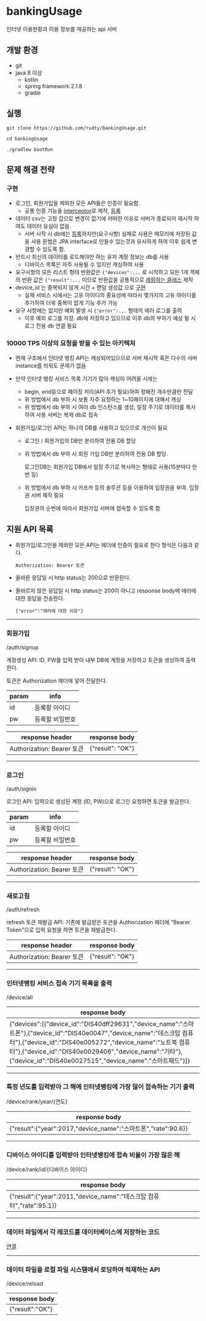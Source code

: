 # bankingUsage

인터넷 이용현황과 이용 정보를 제공하는 api 서버

## 개발 환경
- git
- java 8 이상
  - kotlin
  - spring framework 2.1.8
  - gradle

## 실행
```
git clone https://github.com/rudty/bankingUsage.git

cd bankingUsage

./gradlew bootRun
```

## 문제 해결 전략

### 구현
  * 로그인, 회원가입을 제외한 모든 API들은 인증이 필요함. 
    - 공통 인증 기능을 [interceptor](https://github.com/rudty/bankingUsage/blob/master/src/main/kotlin/com/rudtyz/bank/interceptor/JwtInterceptor.kt)로 제작, [등록](https://github.com/rudty/bankingUsage/blob/master/src/main/kotlin/com/rudtyz/bank/config/AuthInterceptorConfig.kt)
  * 데이터 csv는 고정 값으로 변경이 없기에 어떠한 이유로 서버가 종료되어 재시작 하여도 데이터 유실이 없음.
    - 서버 시작 시 db에는 [등록](#%EB%8D%B0%EC%9D%B4%ED%84%B0-%ED%8C%8C%EC%9D%BC%EC%97%90%EC%84%9C-%EA%B0%81-%EB%A0%88%EC%BD%94%EB%93%9C%EB%A5%BC-%EB%8D%B0%EC%9D%B4%ED%84%B0%EB%B2%A0%EC%9D%B4%EC%8A%A4%EC%97%90-%EC%A0%80%EC%9E%A5%ED%95%98%EB%8A%94-%EC%BD%94%EB%93%9C)하지만(요구사항) 실제로 사용은 메모리에 저장된 값을 사용
    문법은 JPA interface로 만들수 있는것과 유사하게 하여 이후 쉽게 변경할 수 있도록 함.
  * 반드시 최신의 데이터를 로드해야만 하는 유저 계정 정보는 db를 사용
    - 디바이스 목록은 자주 사용될 수 있지만 캐싱하여 사용
  * 요구사항의 모든 리스트 형태 반환값은 `{"devices":...` 로 시작하고 모든 1개 객체의 반환 값은 `{"result":...` 이므로
     반환값을 공통적으로 [래핑하는 클래스](https://github.com/rudty/bankingUsage/blob/master/src/main/kotlin/com/rudtyz/bank/aop/ResponseWrapper.kt) 제작
  * device_id 는 중복되지 않게 시간 + 랜덤 생성값 으로 [구현](https://github.com/rudty/bankingUsage/blob/master/src/main/kotlin/com/rudtyz/bank/util/IdGenerator.kt) 
    - 실제 서비스 시에서는 고유 아이디의 중요성에 따라서 몇가지의 고유 아이디를 추가하여 더욱 중복이 없게 기능 추가 가능 
  * 요구 사항에는 없지만 예외 발생 시 `{"error":...` 형태의 에러 로그를 출력
    - 이후 예외 로그를 저장. db에 저장하고 있으므로 이후 db의 부하가 예상 될 시 로그 전용 db 연결 필요 
    
### 10000 TPS 이상의 요청을 받을 수 있는 아키텍처
  * 현재 구조에서 인터넷 뱅킹 API는 캐싱되어있으므로 서버 재시작 혹은 다수의 서버 instance를 띄워도 문제가 없음
  * 만약 인터넷 뱅킹 서비스 목록 기기가 많아 캐싱이 어려울 시에는 
    - begin, end등으로 페이징 처리(API 추가 필요)하여 정해진 개수만큼만 전달 
    - 위 방법에서 db 부하 시 보통 자주 요청하는 1~10페이지에 대해서 캐싱
    - 위 방법에서 db 부하 시 여러 db 인스턴스를 생성, 일정 주기로 데이터를 복사하여 사용 서버는 복제 db로 접속
    
  * 회원가입/로그인 API는 하나의 DB를 사용하고 있으므로 개선이 필요
    - 로그인 / 회원가입의 DB만 분리하여 전용 DB 할당
    - 위 방법에서 db 부하 시 회원 가입 DB만 분리하여 전용 DB 할당.
    
      로그인DB는 회원가입 DB에서 일정 주기로 복사하는 형태로 사용(15분마다 한번 등) 
    
    - 위 방법에서 db 부하 시 카프카 등의 솔루션 등을 이용하여 입장권을 부여. 입장권 서버 제작 필요
      
      입장권의 순번에 따라서 회원가입 서버에 접속할 수 있도록 함 
  
  
## 지원 API 목록
- 회원가입/로그인을 제외한 모든 API는 헤더에 인증이 필요로 한다
  형식은 다음과 같다.

  ```Authorization: Bearer 토큰```

- 올바른 응답일 시 http status는 200으로 반환된다. 
- 올바르지 않은 응답일 시 http status는 200이 아니고 response body에 에러에 대한 응답을 전송한다. 

  ```{"error":"에러에 대한 이유"}```

---

### 회원가입 
/auth/signup

계정생성 API: ID, PW를 입력 받아 내부 DB에 계정을 저장하고 토큰을 생성하여 출력한다. 

토큰은 Authorization 헤더에 넣어 전달한다.

|param|info|
|-|-|
|id|등록할 아이디|
|pw|등록할 비밀번호|

|response header|response body|
|-|-|
|Authorization: Bearer 토큰|{"result": "OK"}|

---

### 로그인
/auth/signin

로그인 API: 입력으로 생성된 계정 (ID, PW)으로 로그인 요청하면 토큰을 발급한다. 

|param|info|
|-|-|
|id|등록할 아이디|
|pw|등록할 비밀번호|

|response header|response body|
|-|-|
|Authorization: Bearer 토큰|{"result": "OK"}|

---

### 새로고침
/auth/refresh

refresh 토큰 재발급 API: 기존에 발급받은 토큰을 Authorization 헤더에 “Bearer Token”으로 입력 요청을 하면 토큰을 재발급한다.  

|response header|response body|
|-|-|
|Authorization: Bearer 토큰|{"result": "OK"}|

---

### 인터넷뱅킹 서비스 접속 기기 목록을 출력
/device/all

|response body|
|-|
|{"devices":[{"device_id":"DIS40dff29631","device_name":"스마트폰"},{"device_id":"DIS40e0047","device_name":"데스크탑 컴퓨터"},{"device_id":"DIS40e005272","device_name":"노트북 컴퓨터"},{"device_id":"DIS40e0029406","device_name":"기타"},{"device_id":"DIS40e0027515","device_name":"스마트패드"}]}|

---

### 특정 년도를 입력받아 그 해에 인터넷뱅킹에 가장 많이 접속하는 기기 출력
/device/rank/year/{연도}

|response body|
|-|
|{"result":{"year":2017,"device_name":"스마트폰","rate":90.6}}|

---

### 디바이스 아이디를 입력받아 인터넷뱅킹에 접속 비율이 가장 많은 해
/device/rank/id/{디바이스 아이디}

|response body|
|-|
|{"result":{"year":2011,"device_name":"데스크탑 컴퓨터","rate":95.1}}|

---

### 데이터 파일에서 각 레코드를 데이터베이스에 저장하는 코드
[연결](https://github.com/rudty/bankingUsage/blob/master/src/main/kotlin/com/rudtyz/bank/loader/DatasetBankingUsageLoader.kt#L42)

---

###  데이터 파일을 로컬 파일 시스템에서 로딩하여 적재하는 API
/device/reload

|response body|
|-|
|{"result":"OK"}|

